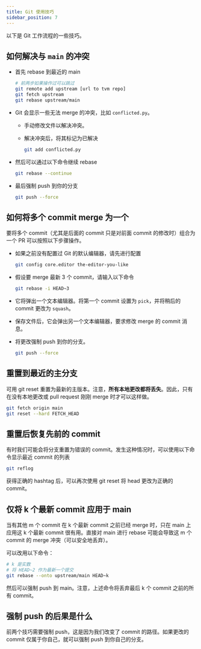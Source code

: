 ```yaml
---
title: Git 使用技巧
sidebar_position: 7
---
```


以下是 Git 工作流程的一些技巧。

## 如何解决与 `main` 的冲突

-   首先 rebase 到最近的 main

    ``` bash
    # 前两步如果操作过可以跳过
    git remote add upstream [url to tvm repo]
    git fetch upstream
    git rebase upstream/main
    ```

-   Git 会显示一些无法 merge 的冲突，比如 `conflicted.py`。

    -   手动修改文件以解决冲突。

    -   解决冲突后，将其标记为已解决

        ``` bash
        git add conflicted.py
        ```

-   然后可以通过以下命令继续 rebase

    ``` bash
    git rebase --continue
    ```

-   最后强制 push 到你的分支

    ``` bash
    git push --force
    ```

## 如何将多个 commit merge 为一个

要将多个 commit（尤其是后面的 commit 只是对前面 commit 的修改时）组合为一个 PR 可以按照以下步骤操作。

-   如果之前没有配置过 Git 的默认编辑器，请先进行配置

    ``` bash
    git config core.editor the-editor-you-like
    ```

-   假设要 merge 最新 3 个 commit，请输入以下命令

    ``` bash
    git rebase -i HEAD~3
    ```

-   它将弹出一个文本编辑器。将第一个 commit 设置为 `pick`，并将稍后的 commit 更改为 `squash`。
-   保存文件后，它会弹出另一个文本编辑器，要求修改 merge 的 commit 消息。

-   将更改强制 push 到你的分支。

    ``` bash
    git push --force
    ```

## 重置到最近的主分支

可用 git reset 重置为最新的主版本。注意，**所有本地更改都将丢失**。因此，只有在没有本地更改或 pull request 刚刚 merge 时才可以这样做。

``` bash
git fetch origin main
git reset --hard FETCH_HEAD
```

## 重置后恢复先前的 commit

有时我们可能会将分支重置为错误的 commit。发生这种情况时，可以使用以下命令显示最近 commit 的列表

``` bash
git reflog
```

获得正确的 hashtag 后，可以再次使用 git reset 将 head 更改为正确的 commit。

## 仅将 k 个最新 commit 应用于 main

当有其他 m 个 commit 在 k 个最新 commit 之前已经 merge 时，只在 main 上应用这 k 个最新 commit 很有用。直接对 main 进行 rebase 可能会导致这 m 个 commit 的 merge 冲突（可以安全地丢弃）。

可以改用以下命令：

``` bash
# k 是实数
# 将 HEAD~2 作为最新一个提交
git rebase --onto upstream/main HEAD~k
```

然后可以强制 push 到 main。注意，上述命令将丢弃最后 k 个 commit 之前的所有 commit。

## 强制 push 的后果是什么

前两个技巧需要强制 push，这是因为我们改变了 commit 的路径。如果更改的 commit 仅属于你自己，就可以强制 push 到你自己的分支。
